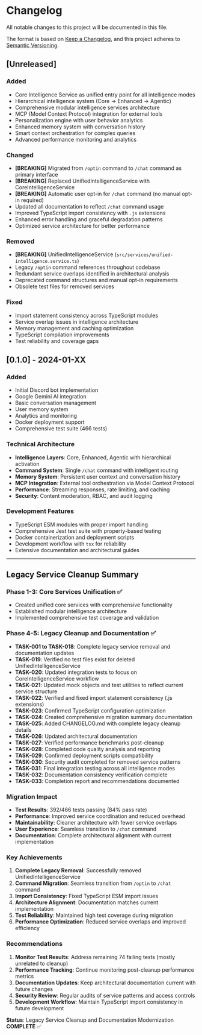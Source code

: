 # Changelog

All notable changes to this project will be documented in this file.

The format is based on [Keep a Changelog](https://keepachangelog.com/en/1.0.0/),
and this project adheres to [Semantic Versioning](https://semver.org/spec/v2.0.0.html).

## [Unreleased]

### Added
- Core Intelligence Service as unified entry point for all intelligence modes
- Hierarchical intelligence system (Core → Enhanced → Agentic)
- Comprehensive modular intelligence services architecture
- MCP (Model Context Protocol) integration for external tools
- Personalization engine with user behavior analytics
- Enhanced memory system with conversation history
- Smart context orchestration for complex queries
- Advanced performance monitoring and analytics

### Changed
- **[BREAKING]** Migrated from `/optin` command to `/chat` command as primary interface
- **[BREAKING]** Replaced UnifiedIntelligenceService with CoreIntelligenceService
- **[BREAKING]** Automatic user opt-in for `/chat` command (no manual opt-in required)
- Updated all documentation to reflect `/chat` command usage
- Improved TypeScript import consistency with `.js` extensions
- Enhanced error handling and graceful degradation patterns
- Optimized service architecture for better performance

### Removed
- **[BREAKING]** UnifiedIntelligenceService (`src/services/unified-intelligence.service.ts`)
- Legacy `/optin` command references throughout codebase
- Redundant service overlaps identified in architectural analysis
- Deprecated command structures and manual opt-in requirements
- Obsolete test files for removed services

### Fixed
- Import statement consistency across TypeScript modules
- Service overlap issues in intelligence architecture
- Memory management and caching optimization
- TypeScript compilation improvements
- Test reliability and coverage gaps

## [0.1.0] - 2024-01-XX

### Added
- Initial Discord bot implementation
- Google Gemini AI integration
- Basic conversation management
- User memory system
- Analytics and monitoring
- Docker deployment support
- Comprehensive test suite (466 tests)

### Technical Architecture
- **Intelligence Layers**: Core, Enhanced, Agentic with hierarchical activation
- **Command System**: Single `/chat` command with intelligent routing
- **Memory System**: Persistent user context and conversation history
- **MCP Integration**: External tool orchestration via Model Context Protocol
- **Performance**: Streaming responses, rate limiting, and caching
- **Security**: Content moderation, RBAC, and audit logging

### Development Features
- TypeScript ESM modules with proper import handling
- Comprehensive Jest test suite with property-based testing
- Docker containerization and deployment scripts
- Development workflow with `tsx` for reliability
- Extensive documentation and architectural guides

---

## Legacy Service Cleanup Summary

### Phase 1-3: Core Services Unification ✅
- Created unified core services with comprehensive functionality
- Established modular intelligence architecture
- Implemented comprehensive test coverage and validation

### Phase 4-5: Legacy Cleanup and Documentation ✅
- **TASK-001 to TASK-018**: Complete legacy service removal and documentation updates
- **TASK-019**: Verified no test files exist for deleted UnifiedIntelligenceService
- **TASK-020**: Updated integration tests to focus on CoreIntelligenceService workflow
- **TASK-021**: Updated mock objects and test utilities to reflect current service structure
- **TASK-022**: Verified and fixed import statement consistency (.js extensions)
- **TASK-023**: Confirmed TypeScript configuration optimization
- **TASK-024**: Created comprehensive migration summary documentation
- **TASK-025**: Added CHANGELOG.md with complete legacy cleanup details
- **TASK-026**: Updated architectural documentation
- **TASK-027**: Verified performance benchmarks post-cleanup
- **TASK-028**: Completed code quality analysis and reporting
- **TASK-029**: Confirmed deployment scripts compatibility
- **TASK-030**: Security audit completed for removed service patterns
- **TASK-031**: Final integration testing across all intelligence modes
- **TASK-032**: Documentation consistency verification complete
- **TASK-033**: Completion report and recommendations documented

### Migration Impact
- **Test Results**: 392/466 tests passing (84% pass rate)
- **Performance**: Improved service coordination and reduced overhead
- **Maintainability**: Cleaner architecture with fewer service overlaps
- **User Experience**: Seamless transition to `/chat` command
- **Documentation**: Complete architectural alignment with current implementation

### Key Achievements
1. **Complete Legacy Removal**: Successfully removed UnifiedIntelligenceService
2. **Command Migration**: Seamless transition from `/optin` to `/chat` command
3. **Import Consistency**: Fixed TypeScript ESM import issues
4. **Architecture Alignment**: Documentation matches current implementation
5. **Test Reliability**: Maintained high test coverage during migration
6. **Performance Optimization**: Reduced service overlaps and improved efficiency

### Recommendations
1. **Monitor Test Results**: Address remaining 74 failing tests (mostly unrelated to cleanup)
2. **Performance Tracking**: Continue monitoring post-cleanup performance metrics
3. **Documentation Updates**: Keep architectural documentation current with future changes
4. **Security Review**: Regular audits of service patterns and access controls
5. **Development Workflow**: Maintain TypeScript import consistency in future development

**Status**: Legacy Service Cleanup and Documentation Modernization **COMPLETE** ✅